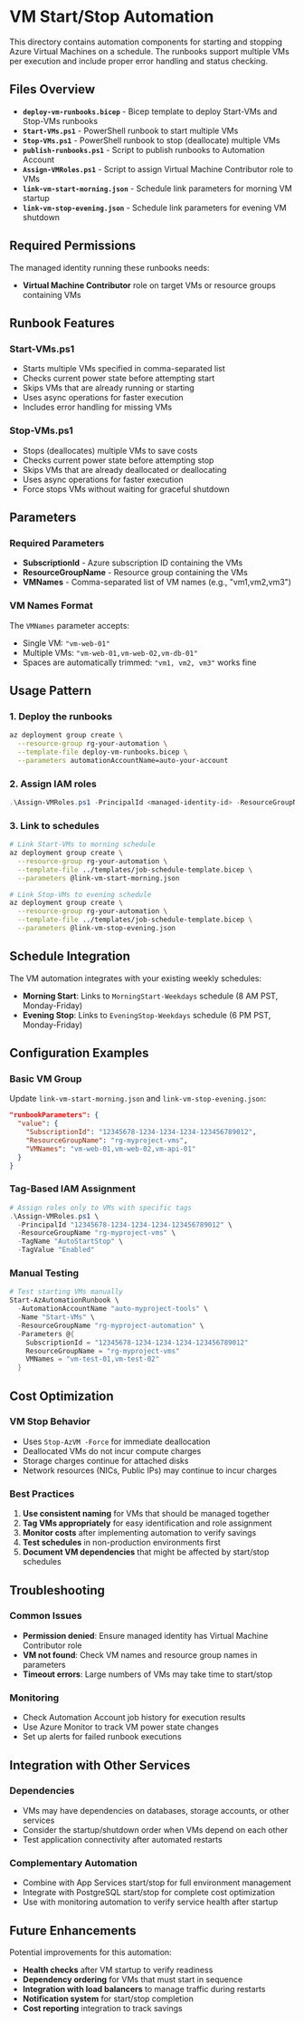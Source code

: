 # VM Start/Stop Automation

This directory contains automation components for starting and stopping Azure Virtual Machines on a schedule. The runbooks support multiple VMs per execution and include proper error handling and status checking.

## Files Overview

- **`deploy-vm-runbooks.bicep`** - Bicep template to deploy Start-VMs and Stop-VMs runbooks
- **`Start-VMs.ps1`** - PowerShell runbook to start multiple VMs
- **`Stop-VMs.ps1`** - PowerShell runbook to stop (deallocate) multiple VMs
- **`publish-runbooks.ps1`** - Script to publish runbooks to Automation Account
- **`Assign-VMRoles.ps1`** - Script to assign Virtual Machine Contributor role to VMs
- **`link-vm-start-morning.json`** - Schedule link parameters for morning VM startup
- **`link-vm-stop-evening.json`** - Schedule link parameters for evening VM shutdown

## Required Permissions

The managed identity running these runbooks needs:

- **Virtual Machine Contributor** role on target VMs or resource groups containing VMs

## Runbook Features

### Start-VMs.ps1

- Starts multiple VMs specified in comma-separated list
- Checks current power state before attempting start
- Skips VMs that are already running or starting
- Uses async operations for faster execution
- Includes error handling for missing VMs

### Stop-VMs.ps1

- Stops (deallocates) multiple VMs to save costs
- Checks current power state before attempting stop
- Skips VMs that are already deallocated or deallocating
- Uses async operations for faster execution
- Force stops VMs without waiting for graceful shutdown

## Parameters

### Required Parameters

- **SubscriptionId** - Azure subscription ID containing the VMs
- **ResourceGroupName** - Resource group containing the VMs
- **VMNames** - Comma-separated list of VM names (e.g., "vm1,vm2,vm3")

### VM Names Format

The `VMNames` parameter accepts:

- Single VM: `"vm-web-01"`
- Multiple VMs: `"vm-web-01,vm-web-02,vm-db-01"`
- Spaces are automatically trimmed: `"vm1, vm2, vm3"` works fine

## Usage Pattern

### 1. Deploy the runbooks

```bash
az deployment group create \
  --resource-group rg-your-automation \
  --template-file deploy-vm-runbooks.bicep \
  --parameters automationAccountName=auto-your-account
```

### 2. Assign IAM roles

```powershell
.\Assign-VMRoles.ps1 -PrincipalId <managed-identity-id> -ResourceGroupName "rg-your-vms"
```

### 3. Link to schedules

```bash
# Link Start-VMs to morning schedule
az deployment group create \
  --resource-group rg-your-automation \
  --template-file ../templates/job-schedule-template.bicep \
  --parameters @link-vm-start-morning.json

# Link Stop-VMs to evening schedule  
az deployment group create \
  --resource-group rg-your-automation \
  --template-file ../templates/job-schedule-template.bicep \
  --parameters @link-vm-stop-evening.json
```

## Schedule Integration

The VM automation integrates with your existing weekly schedules:

- **Morning Start**: Links to `MorningStart-Weekdays` schedule (8 AM PST, Monday-Friday)
- **Evening Stop**: Links to `EveningStop-Weekdays` schedule (6 PM PST, Monday-Friday)

## Configuration Examples

### Basic VM Group

Update `link-vm-start-morning.json` and `link-vm-stop-evening.json`:

```json
"runbookParameters": {
  "value": {
    "SubscriptionId": "12345678-1234-1234-1234-123456789012",
    "ResourceGroupName": "rg-myproject-vms",
    "VMNames": "vm-web-01,vm-web-02,vm-api-01"
  }
}
```

### Tag-Based IAM Assignment

```powershell
# Assign roles only to VMs with specific tags
.\Assign-VMRoles.ps1 \
  -PrincipalId "12345678-1234-1234-1234-123456789012" \
  -ResourceGroupName "rg-myproject-vms" \
  -TagName "AutoStartStop" \
  -TagValue "Enabled"
```

### Manual Testing

```powershell
# Test starting VMs manually
Start-AzAutomationRunbook \
  -AutomationAccountName "auto-myproject-tools" \
  -Name "Start-VMs" \
  -ResourceGroupName "rg-myproject-automation" \
  -Parameters @{
    SubscriptionId = "12345678-1234-1234-1234-123456789012"
    ResourceGroupName = "rg-myproject-vms"
    VMNames = "vm-test-01,vm-test-02"
  }
```

## Cost Optimization

### VM Stop Behavior

- Uses `Stop-AzVM -Force` for immediate deallocation
- Deallocated VMs do not incur compute charges
- Storage charges continue for attached disks
- Network resources (NICs, Public IPs) may continue to incur charges

### Best Practices

1. **Use consistent naming** for VMs that should be managed together
2. **Tag VMs appropriately** for easy identification and role assignment
3. **Monitor costs** after implementing automation to verify savings
4. **Test schedules** in non-production environments first
5. **Document VM dependencies** that might be affected by start/stop schedules

## Troubleshooting

### Common Issues

- **Permission denied**: Ensure managed identity has Virtual Machine Contributor role
- **VM not found**: Check VM names and resource group names in parameters
- **Timeout errors**: Large numbers of VMs may take time to start/stop

### Monitoring

- Check Automation Account job history for execution results
- Use Azure Monitor to track VM power state changes
- Set up alerts for failed runbook executions

## Integration with Other Services

### Dependencies

- VMs may have dependencies on databases, storage accounts, or other services
- Consider the startup/shutdown order when VMs depend on each other
- Test application connectivity after automated restarts

### Complementary Automation

- Combine with App Services start/stop for full environment management  
- Integrate with PostgreSQL start/stop for complete cost optimization
- Use with monitoring automation to verify service health after startup

## Future Enhancements

Potential improvements for this automation:

- **Health checks** after VM startup to verify readiness
- **Dependency ordering** for VMs that must start in sequence
- **Integration with load balancers** to manage traffic during restarts
- **Notification system** for start/stop completion
- **Cost reporting** integration to track savings
